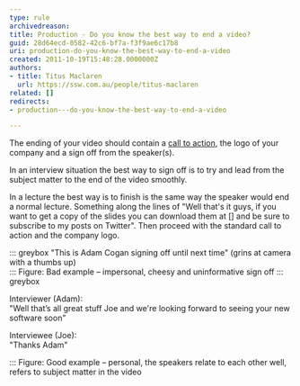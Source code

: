 ```yaml
---
type: rule
archivedreason: 
title: Production - Do you know the best way to end a video?
guid: 28d64ecd-0582-42c6-bf7a-f3f9ae6c17b8
uri: production-do-you-know-the-best-way-to-end-a-video
created: 2011-10-19T15:48:28.0000000Z
authors:
- title: Titus Maclaren
  url: https://ssw.com.au/people/titus-maclaren
related: []
redirects:
- production---do-you-know-the-best-way-to-end-a-video

---
```


The ending of your video should contain a [call to action](/Pages/Adding-a-call-to-action.aspx), the logo of your company and a sign off from the speaker(s).

<!--endintro-->

In an interview situation the best way to sign off is to try and lead from the subject matter to the end of the video smoothly.

In a lecture the best way is to finish is the same way the speaker would end a normal lecture. Something along the lines of "Well that's it guys, if you want to get a copy of the slides you can download them at [] and be sure to subscribe to my posts on Twitter". Then proceed with the standard call to action and the company logo.

::: greybox
"This is Adam Cogan signing off until next time" (grins at camera with a thumbs up)  
:::
Figure: Bad example – impersonal, cheesy and uninformative sign off
::: greybox

Interviewer (Adam):        
"Well that’s all great stuff Joe and we're looking forward to seeing your new software soon"

Interviewee (Joe):        
"Thanks Adam"

:::
Figure: Good example – personal, the speakers relate to each other well, refers to subject matter in the video
